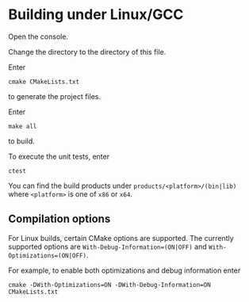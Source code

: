 # Building under Linux/GCC
Open the console.

Change the directory to the directory of this file.

Enter
```
cmake CMakeLists.txt
```
to generate the project files.

Enter
```
make all
```
to build.

To execute the unit tests, enter
```
ctest
```

You can find the build products under `products/<platform>/(bin|lib)`
where `<platform>` is one of `x86` or `x64`.

## Compilation options
For Linux builds, certain CMake options are supported.
The currently supported options are `With-Debug-Information=(ON|OFF)`
and `With-Optimizations=(ON|OFF)`.

For example, to enable both optimizations and debug information enter
```
cmake -DWith-Optimizations=ON -DWith-Debug-Information=ON CMakeLists.txt
```
